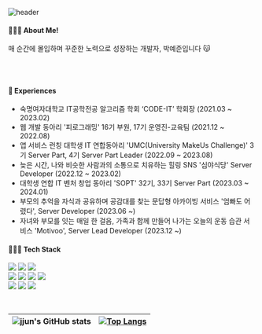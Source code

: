 ![header](https://capsule-render.vercel.app/api?type=waving&height=150&text=Happy%20JJUN's%20Github&fontSize=50&fontColor=FFFFF0&fontAlign=70&stroke=FFFFF0fafad2&strokeWidth=3)

<h4> 🙋🏻‍♀️ About Me!</h4>
매 순간에 몰입하며 꾸준한 노력으로 성장하는 개발자, 박예준입니다 😽

<br/><br/>

<h4> 💖 Experiences</h4>

- 숙명여자대학교 IT공학전공 알고리즘 학회 ‘CODE-IT’ 학회장 (2021.03 ~ 2023.02)
- 웹 개발 동아리 '피로그래밍' 16기 부원, 17기 운영진-교육팀 (2021.12 ~ 2022.08)
- 앱 서비스 런칭 대학생 IT 연합동아리 'UMC(University MakeUs Challenge)' 3기 Server Part, 4기 Server Part Leader (2022.09 ~ 2023.08)
- 늦은 시간, 나와 비슷한 사람과의 소통으로 치유하는 힐링 SNS '심야식당' Server Developer (2022.12 ~ 2023.02)
- 대학생 연합 IT 벤처 창업 동아리 'SOPT' 32기, 33기 Server Part (2023.03 ~ 2024.01)
- 부모의 추억을 자식과 공유하며 공감대를 찾는 문답형 아카이빙 서비스 '엄빠도 어렸다', Server Developer (2023.06 ~)
- 자녀와 부모를 잇는 매일 한 걸음, 가족과 함께 만들어 나가는 오늘의 운동 습관 서비스 'Motivoo', Server Lead Developer (2023.12 ~)


<h4>👩🏻‍💻 Tech Stack</h4>

  <img src="https://img.shields.io/badge/Spring Boot-6DB33F?style=for-the-badge&logo=Spring Boot&logoColor=white"/> <img src="https://img.shields.io/badge/Spring-6DB33F?style=for-the-badge&logo=Spring&logoColor=white">
<img src="https://img.shields.io/badge/Django-092E20?style=for-the-badge&logo=Django&logoColor=white"/><br/>
<img src="https://img.shields.io/badge/Java-007396?style=for-the-badge&logo=Java&logoColor=white"/></a>
<img src="https://img.shields.io/badge/Python-3776AB?style=for-the-badge&logo=Python&logoColor=white"/>
<img src="https://img.shields.io/badge/Kotlin-0095D5?style=for-the-badge&logo=Kotlin&logoColor=white"/></a> 
<img src="https://img.shields.io/badge/Javascript-F7DF1E?style=for-the-badge&logo=Javascript&logoColor=white"/> <br/>
<img src="https://img.shields.io/badge/MySQL-4479A1?style=for-the-badge&logo=MySQL&logoColor=white"/></a>
<img src="https://img.shields.io/badge/aws-333664?style=for-the-badge&logo=amazon-aws&logoColor=white"/></a>
<img src="https://img.shields.io/badge/Docker-016bc0?style=for-the-badge&logo=docker&logoColor=white"/></a>


<br/>

	
| ![jjun's GitHub stats](https://github-readme-stats.vercel.app/api?username=jun02160&show_icons=true&title_color=000000&text_color=939393&icon_color=9796f0&hide_border=true&bg_color=00000000) | [![Top Langs](https://github-readme-stats.vercel.app/api/top-langs/?username=jun02160&layout=compact&hide_border=true&title_color=000000&text_color=939393&bg_color=00000000)](https://github.com/jun02160/) |
| ------------- | ------------- |
	

